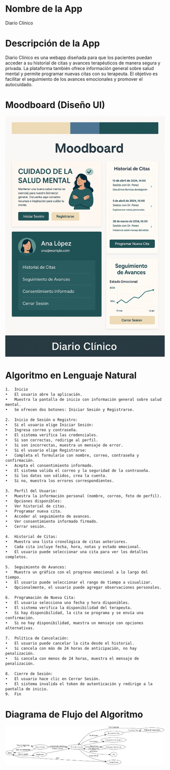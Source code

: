 # Nombre de la App 
Diario Clínico

# Descripción de la App

Diario Clínico es una webapp diseñada para que los pacientes puedan acceder a su historial de citas y avances terapéuticos de manera segura y privada. La plataforma también ofrece información general sobre salud mental y permite programar nuevas citas con su terapeuta. El objetivo es facilitar el seguimiento de los avances emocionales y promover el autocuidado.

# Moodboard (Diseño UI)
![DiseñoUI](assets/InterfazProto.png)

# Algoritmo en Lenguaje Natural

	1.	Inicio
	•	El usuario abre la aplicación.
	•	Muestra la pantalla de inicio con información general sobre salud mental.
	•	Se ofrecen dos botones: Iniciar Sesión y Registrarse.

	2.	Inicio de Sesión o Registro:
	•	Si el usuario elige Iniciar Sesión:
	•	Ingresa correo y contraseña.
	•	El sistema verifica las credenciales.
	•	Si son correctas, redirige al perfil.
	•	Si son incorrectas, muestra un mensaje de error.
	•	Si el usuario elige Registrarse:
	•	Completa el formulario con nombre, correo, contraseña y confirmación.
	•	Acepta el consentimiento informado.
	•	El sistema valida el correo y la seguridad de la contraseña.
	•	Si los datos son válidos, crea la cuenta.
	•	Si no, muestra los errores correspondientes.

	3.	Perfil del Usuario:
	•	Muestra la información personal (nombre, correo, foto de perfil).
	•	Opciones disponibles:
	•	Ver historial de citas.
	•	Programar nueva cita.
	•	Acceder al seguimiento de avances.
	•	Ver consentimiento informado firmado.
	•	Cerrar sesión.

	4.	Historial de Citas:
	•	Muestra una lista cronológica de citas anteriores.
	•	Cada cita incluye fecha, hora, notas y estado emocional.
	•	El usuario puede seleccionar una cita para ver los detalles completos.

	5.	Seguimiento de Avances:
	•	Muestra un gráfico con el progreso emocional a lo largo del tiempo.
	•	El usuario puede seleccionar el rango de tiempo a visualizar.
	•	Opcionalmente, el usuario puede agregar observaciones personales.

	6.	Programación de Nueva Cita:
	•	El usuario selecciona una fecha y hora disponibles.
	•	El sistema verifica la disponibilidad del terapeuta.
	•	Si hay disponibilidad, la cita se programa y se envía una confirmación.
	•	Si no hay disponibilidad, muestra un mensaje con opciones alternativas.

	7.	Política de Cancelación:
	•	El usuario puede cancelar la cita desde el historial.
	•	Si cancela con más de 24 horas de anticipación, no hay penalización.
	•	Si cancela con menos de 24 horas, muestra el mensaje de penalización.

	8.	Cierre de Sesión:
	•	El usuario hace clic en Cerrar Sesión.
	•	El sistema invalida el token de autenticación y redirige a la pantalla de inicio.
	9.	Fin

# Diagrama de Flujo del Algoritmo
![Diagrama](/assets/diagramaFlujoDiarioClinico.png)